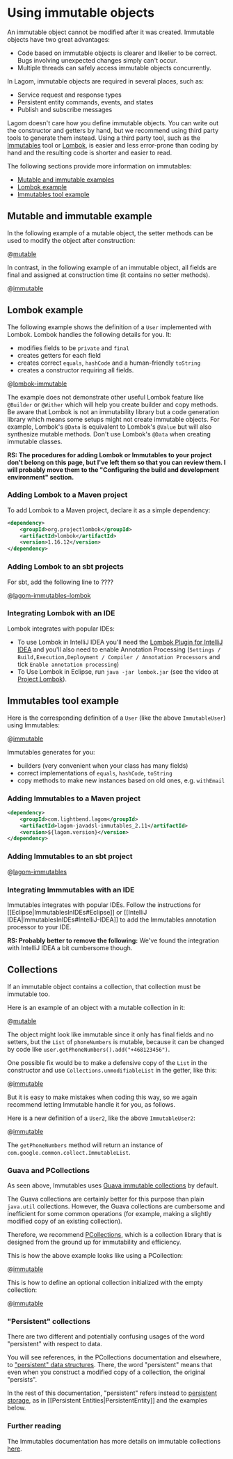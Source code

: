 # Using immutable objects

An immutable object cannot be modified after it was created. Immutable objects have two great advantages:

* Code based on immutable objects is clearer and likelier to be correct. Bugs involving unexpected changes simply can't occur.
* Multiple threads can safely access immutable objects concurrently.

In Lagom, immutable objects are required in several places, such as:

* Service request and response types
* Persistent entity commands, events, and states
* Publish and subscribe messages

Lagom doesn't care how you define immutable objects. You can write out the constructor and getters by hand, but we recommend using third party tools to generate them instead. Using a third party tool, such as the [Immutables](https://immutables.github.io) tool or [Lombok](https://projectlombok.org/index.html), is easier and less error-prone than coding by hand and the resulting code is shorter and easier to read.

The following sections provide more information on immutables:

* [Mutable and immutable examples](#Mutable-and-immutable-examples)
* [Lombok example](#Lombok-example)
* [Immutables tool example](#Immutables-tool-example)

## Mutable and immutable example
In the following example of a mutable object, the setter methods can be used to modify the object after construction:

@[mutable](code/docs/home/immutable/MutableUser.java)

In contrast, in the following example of an immutable object, all fields are final and assigned at construction time (it contains no setter methods).

@[immutable](code/docs/home/immutable/ImmutableUser.java)


## Lombok example

The following example shows the definition of a `User` implemented with Lombok. Lombok handles the following details for you. It:

* modifies fields to be `private` and `final`
* creates getters for each field
* creates correct `equals`, `hashCode` and a human-friendly `toString`
* creates a constructor requiring all fields.

@[lombok-immutable](code/docs/home/immutable/LombokUser.java)

The example does not demonstrate other useful Lombok feature like `@Builder` or `@Wither` which will help you create builder and copy methods. Be aware that Lombok is not an immutability library but a code generation library which means some setups might not create immutable objects. For example, Lombok's `@Data` is equivalent to Lombok's `@Value` but will also synthesize mutable methods. Don't use Lombok's `@Data` when creating immutable classes.

**RS: The procedures for adding Lombok or Immutables to your project don't belong on this page, but I've left them so that you can review them. I will probably move them to the "Configuring the build and development environment" section.**

### Adding Lombok to a Maven project
To add Lombok to a Maven project, declare it as a simple dependency:

```xml
<dependency>
    <groupId>org.projectlombok</groupId>
    <artifactId>lombok</artifactId>
    <version>1.16.12</version>
</dependency>
```

### Adding Lombok to an sbt projects
For sbt, add the following line to ????

@[lagom-immutables-lombok](code/lagom-immutables.sbt)

### Integrating Lombok with an IDE
Lombok integrates with popular IDEs:
* To use Lombok in IntelliJ IDEA you'll need the [Lombok Plugin for IntelliJ IDEA](https://plugins.jetbrains.com/idea/plugin/6317-lombok-plugin) and you'll also need to enable Annotation Processing (`Settings / Build,Execution,Deployment / Compiler / Annotation Processors` and tick `Enable annotation processing`)
* To Use Lombok in Eclipse, run `java -jar lombok.jar` (see the video at [Project Lombok](https://projectlombok.org/)).


## Immutables tool example

Here is the corresponding definition of a `User` (like the above `ImmutableUser`) using Immutables:

@[immutable](code/docs/home/immutable/AbstractUser.java)

Immutables generates for you:

* builders (very convenient when your class has many fields)
* correct implementations of `equals`, `hashCode`, `toString`
* copy methods to make new instances based on old ones, e.g. `withEmail`

### Adding Immutables to a Maven project

```xml
<dependency>
    <groupId>com.lightbend.lagom</groupId>
    <artifactId>lagom-javadsl-immutables_2.11</artifactId>
    <version>${lagom.version}</version>
</dependency>
```

### Adding Immutables to an sbt project

@[lagom-immutables](code/lagom-immutables.sbt)

### Integrating Immmutables with an IDE

Immutables integrates with popular IDEs. Follow the instructions for [[Eclipse|ImmutablesInIDEs#Eclipse]] or [[IntelliJ IDEA|ImmutablesInIDEs#IntelliJ-IDEA]] to add the Immutables annotation processor to your IDE. 


**RS: Probably better to remove the following:** We've found the integration with IntelliJ IDEA a bit cumbersome though.

## Collections

If an immutable object contains a collection, that collection must be immutable too.

Here is an example of an object with a mutable collection in it:

@[mutable](code/docs/home/immutable/MutableUser2.java)

The object might look like immutable since it only has final fields and no setters, but the `List` of `phoneNumbers` is mutable, because it can be changed by code like `user.getPhoneNumbers().add("+468123456")`.

One possible fix would be to make a defensive copy of the `List` in the constructor and use `Collections.unmodifiableList` in the getter, like this:

@[immutable](code/docs/home/immutable/ImmutableUser2.java)

But it is easy to make mistakes when coding this way, so we again recommend letting Immutable handle it for you, as follows.

Here is a new definition of a `User2`, like the above `ImmutableUser2`:

@[immutable](code/docs/home/immutable/AbstractUser2.java)

The `getPhoneNumbers` method will return an instance of `com.google.common.collect.ImmutableList`.

### Guava and PCollections

As seen above, Immutables uses [Guava immutable collections](https://github.com/google/guava/wiki/ImmutableCollectionsExplained) by default.

The Guava collections are certainly better for this purpose than plain `java.util` collections. However, the Guava collections are cumbersome and inefficient for some common operations (for example, making a slightly modified copy of an existing collection).

Therefore, we recommend [PCollections](http://pcollections.org), which is a collection library that is designed from the ground up for immutability and efficiency.

This is how the above example looks like using a PCollection:

@[immutable](code/docs/home/immutable/AbstractUser3.java)

This is how to define an optional collection initialized with the empty collection:

@[immutable](code/docs/home/immutable/AbstractUser4.java)

### "Persistent" collections

There are two different and potentially confusing usages of the word "persistent" with respect to data.

You will see references, in the PCollections documentation and elsewhere, to ["persistent" data structures](https://en.wikipedia.org/wiki/Persistent_data_structure). There, the word "persistent" means that even when you construct a modified copy of a collection, the original "persists".

In the rest of this documentation, "persistent" refers instead to [persistent storage](https://en.wikipedia.org/wiki/Persistence_%28computer_science%29), as in [[Persistent Entities|PersistentEntity]] and the examples below.

### Further reading

The Immutables documentation has more details on immutable collections [here](https://immutables.github.io/immutable.html#array-collection-and-map-attributes).
